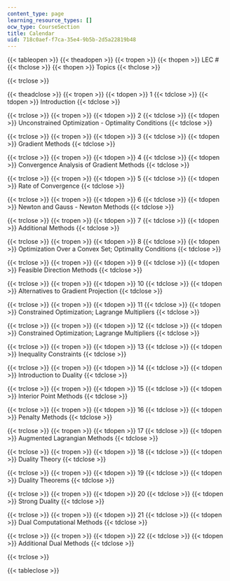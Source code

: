 ```yaml
---
content_type: page
learning_resource_types: []
ocw_type: CourseSection
title: Calendar
uid: 718c0aef-f7ca-35e4-9b5b-2d5a22819b48
---
```


{{< tableopen >}}
{{< theadopen >}}
{{< tropen >}}
{{< thopen >}}
LEC #
{{< thclose >}}
{{< thopen >}}
Topics
{{< thclose >}}

{{< trclose >}}

{{< theadclose >}}
{{< tropen >}}
{{< tdopen >}}
1
{{< tdclose >}}
{{< tdopen >}}
Introduction
{{< tdclose >}}

{{< trclose >}}
{{< tropen >}}
{{< tdopen >}}
2
{{< tdclose >}}
{{< tdopen >}}
Unconstrained Optimization - Optimality Conditions
{{< tdclose >}}

{{< trclose >}}
{{< tropen >}}
{{< tdopen >}}
3
{{< tdclose >}}
{{< tdopen >}}
Gradient Methods
{{< tdclose >}}

{{< trclose >}}
{{< tropen >}}
{{< tdopen >}}
4
{{< tdclose >}}
{{< tdopen >}}
Convergence Analysis of Gradient Methods
{{< tdclose >}}

{{< trclose >}}
{{< tropen >}}
{{< tdopen >}}
5
{{< tdclose >}}
{{< tdopen >}}
Rate of Convergence
{{< tdclose >}}

{{< trclose >}}
{{< tropen >}}
{{< tdopen >}}
6
{{< tdclose >}}
{{< tdopen >}}
Newton and Gauss - Newton Methods
{{< tdclose >}}

{{< trclose >}}
{{< tropen >}}
{{< tdopen >}}
7
{{< tdclose >}}
{{< tdopen >}}
Additional Methods
{{< tdclose >}}

{{< trclose >}}
{{< tropen >}}
{{< tdopen >}}
8
{{< tdclose >}}
{{< tdopen >}}
Optimization Over a Convex Set; Optimality Conditions
{{< tdclose >}}

{{< trclose >}}
{{< tropen >}}
{{< tdopen >}}
9
{{< tdclose >}}
{{< tdopen >}}
Feasible Direction Methods
{{< tdclose >}}

{{< trclose >}}
{{< tropen >}}
{{< tdopen >}}
10
{{< tdclose >}}
{{< tdopen >}}
Alternatives to Gradient Projection
{{< tdclose >}}

{{< trclose >}}
{{< tropen >}}
{{< tdopen >}}
11
{{< tdclose >}}
{{< tdopen >}}
Constrained Optimization; Lagrange Multipliers
{{< tdclose >}}

{{< trclose >}}
{{< tropen >}}
{{< tdopen >}}
12
{{< tdclose >}}
{{< tdopen >}}
Constrained Optimization; Lagrange Multipliers
{{< tdclose >}}

{{< trclose >}}
{{< tropen >}}
{{< tdopen >}}
13
{{< tdclose >}}
{{< tdopen >}}
Inequality Constraints
{{< tdclose >}}

{{< trclose >}}
{{< tropen >}}
{{< tdopen >}}
14
{{< tdclose >}}
{{< tdopen >}}
Introduction to Duality
{{< tdclose >}}

{{< trclose >}}
{{< tropen >}}
{{< tdopen >}}
15
{{< tdclose >}}
{{< tdopen >}}
Interior Point Methods
{{< tdclose >}}

{{< trclose >}}
{{< tropen >}}
{{< tdopen >}}
16
{{< tdclose >}}
{{< tdopen >}}
Penalty Methods
{{< tdclose >}}

{{< trclose >}}
{{< tropen >}}
{{< tdopen >}}
17
{{< tdclose >}}
{{< tdopen >}}
Augmented Lagrangian Methods
{{< tdclose >}}

{{< trclose >}}
{{< tropen >}}
{{< tdopen >}}
18
{{< tdclose >}}
{{< tdopen >}}
Duality Theory
{{< tdclose >}}

{{< trclose >}}
{{< tropen >}}
{{< tdopen >}}
19
{{< tdclose >}}
{{< tdopen >}}
Duality Theorems
{{< tdclose >}}

{{< trclose >}}
{{< tropen >}}
{{< tdopen >}}
20
{{< tdclose >}}
{{< tdopen >}}
Strong Duality
{{< tdclose >}}

{{< trclose >}}
{{< tropen >}}
{{< tdopen >}}
21
{{< tdclose >}}
{{< tdopen >}}
Dual Computational Methods
{{< tdclose >}}

{{< trclose >}}
{{< tropen >}}
{{< tdopen >}}
22
{{< tdclose >}}
{{< tdopen >}}
Additional Dual Methods
{{< tdclose >}}

{{< trclose >}}

{{< tableclose >}}